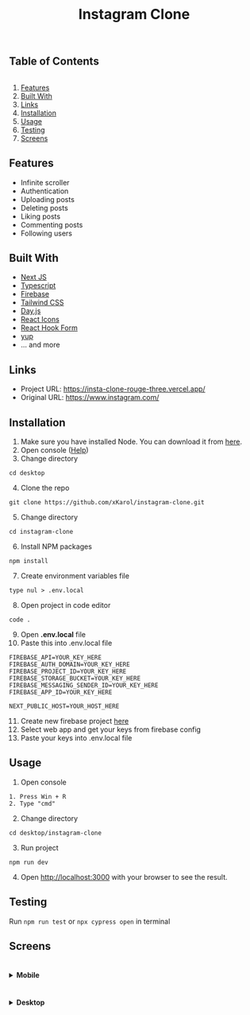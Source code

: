 <center>
<br/>
<h1>Instagram Clone</h1>

<br/>
</center>
<h2 style="display: inline-block">Table of Contents</h2>
<ol>
    <li><a href="#features">Features</a></li>
    <li><a href="#built-with">Built With</a></li>
    <li><a href="#links">Links</a></li>
    <li><a href="#installation">Installation</a></li>
    <li><a href="#usage">Usage</a></li>
    <li><a href="#testing">Testing</a></li>
    <li><a href="#screens">Screens</a></li>
</ol>

## Features

- Infinite scroller
- Authentication
- Uploading posts
- Deleting posts
- Liking posts
- Commenting posts
- Following users

## Built With

- <a href="https://nextjs.org/">Next JS</a>
- <a href="https://www.typescriptlang.org/">Typescript</a>
- <a href="https://firebase.google.com/">Firebase</a>
- <a href="https://tailwindcss.com/">Tailwind CSS</a>
- <a href="https://day.js.org/">Day.js</a>
- <a href="https://react-icons.github.io/react-icons/">React Icons</a>
- <a href="https://react-hook-form.com/">React Hook Form</a>
- <a href="https://www.npmjs.com/package/yup">yup</a>
- ... and more

## Links

- Project URL: <https://insta-clone-rouge-three.vercel.app/>
- Original URL: <https://www.instagram.com/>

## Installation

1. Make sure you have installed Node. You can download it from [here](https://nodejs.org/en/).
2. Open console ([Help](#usage))
3. Change directory

`cd desktop`

4. Clone the repo

`git clone https://github.com/xKarol/instagram-clone.git`

5. Change directory

`cd instagram-clone`

6. Install NPM packages

`npm install`

7. Create environment variables file

`type nul > .env.local`

8. Open project in code editor

`code .`

9. Open **.env.local** file
10. Paste this into .env.local file

```
FIREBASE_API=YOUR_KEY_HERE
FIREBASE_AUTH_DOMAIN=YOUR_KEY_HERE
FIREBASE_PROJECT_ID=YOUR_KEY_HERE
FIREBASE_STORAGE_BUCKET=YOUR_KEY_HERE
FIREBASE_MESSAGING_SENDER_ID=YOUR_KEY_HERE
FIREBASE_APP_ID=YOUR_KEY_HERE

NEXT_PUBLIC_HOST=YOUR_HOST_HERE
```

11. Create new firebase project [here](https://console.firebase.google.com/)
12. Select web app and get your keys from firebase config
13. Paste your keys into .env.local file

## Usage

1. Open console

```
1. Press Win + R
2. Type "cmd"
```

2. Change directory

`cd desktop/instagram-clone`

3. Run project

`npm run dev`

4. Open [http://localhost:3000](http://localhost:3000) with your browser to see the result.

## Testing

Run `npm run test` or `npx cypress open` in terminal

## Screens

<details>
  <summary><h4 style="display: inline-block">Mobile</h2></summary>
  
![Screenshot_20220127-133932_Chrome](https://user-images.githubusercontent.com/83913433/151362583-2bb7eb04-a97b-4231-9231-fa57aa30a55d.jpg)
<br />
![Screenshot_20220127-133626_Chrome](https://user-images.githubusercontent.com/83913433/151362567-76850850-4f09-4915-8156-a955a17a08f4.jpg)
<br />
![Screenshot_20220127-133549_Chrome](https://user-images.githubusercontent.com/83913433/151362059-e9c3892c-e5c4-4472-9929-30430a80ce78.jpg)
<br />
![Screenshot_20220127-133705_Chrome](https://user-images.githubusercontent.com/83913433/151362577-7b25baa1-1e9b-46f6-b727-cb66ed5329a3.jpg)
<br />
![Screenshot_20220127-133713_Chrome](https://user-images.githubusercontent.com/83913433/151362579-83cc19b4-eae3-4d12-9fcd-e3632ac0a603.jpg)

</details>

<details>
  <summary><h4 style="display: inline-block">Desktop</h2></summary>
  
![FireShot Capture 020 - Sign Up • Instagram - insta-clone-rouge-three vercel app](https://user-images.githubusercontent.com/83913433/151358579-e7121464-eee4-4e5e-b47e-4532fc367d98.png)
![FireShot Capture 021 - Sign Up • Instagram - insta-clone-rouge-three vercel app](https://user-images.githubusercontent.com/83913433/151358586-becfa8e0-9d40-414a-93f2-56f3aaa8aaec.png)
![FireShot Capture 019 - Sign Up • Instagram - insta-clone-rouge-three vercel app](https://user-images.githubusercontent.com/83913433/151358570-8a1e5193-1813-43b0-bb44-13a393d86094.png)
![FireShot Capture 022 - Sign Up • Instagram - insta-clone-rouge-three vercel app](https://user-images.githubusercontent.com/83913433/151358588-1eb28f90-9bc2-40d8-8ba5-7dffb5d6c0c5.png)
![FireShot Capture 023 - Sign Up • Instagram - insta-clone-rouge-three vercel app](https://user-images.githubusercontent.com/83913433/151358598-7bf996b3-8c8e-4f6b-ba65-896aa2d172ed.png)
![FireShot Capture 024 - Sign Up • Instagram - insta-clone-rouge-three vercel app](https://user-images.githubusercontent.com/83913433/151358601-e12891ab-011a-4e73-a070-16d67b6ed4bc.png)
![FireShot Capture 025 - Sign Up • Instagram - insta-clone-rouge-three vercel app](https://user-images.githubusercontent.com/83913433/151358612-3fcdda30-174d-4e16-b8b5-d8930e19eb56.png)
![FireShot Capture 026 - Sign Up • Instagram - insta-clone-rouge-three vercel app](https://user-images.githubusercontent.com/83913433/151358618-43158d77-770a-4eb0-9789-2f52344c918f.png)
![FireShot Capture 027 - Sign Up • Instagram - insta-clone-rouge-three vercel app](https://user-images.githubusercontent.com/83913433/151358621-9c76e448-a7f1-4940-9bd1-0b3a9379c375.png)
![FireShot Capture 028 - Sign Up • Instagram - insta-clone-rouge-three vercel app](https://user-images.githubusercontent.com/83913433/151358629-a33729cc-dfaf-4936-9ff6-cdf20f903341.png)

</details>
